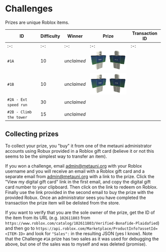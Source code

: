 # Challenges

Prizes are unique Roblox items.

| ID | Difficulty | Winner | Prize | Transaction ID |
| -- | ---------- | ------ | ----- | -------------- |
| :-: | :-: | :-: | :-: | :-: |
| `#1A` | 10 | *unclaimed* | ![](prize1a.png) | |
| `#1B` | 10 | *unclaimed* | ![](prize1b.png) | |
| `#2A - Ext speed run` | 30 | *unclaimed* | | |
| `#2B - Climb the tower` | 15 | *unclaimed* | | |

## Collecting prizes

To collect your prize, you "buy" it from one of the metauni administrator accounts using Robux provided in a Roblox gift card (believe it or not this seems to be the simplest way to transfer an item). 

If you won a challenge, email <admin@metauni.org> with your Roblox username and you will receive an email with a Roblox gift card and a separate email from <admin@metauni.org> with a link to the prize. Click the "View my digital gift card" link in the first email, and copy the digital gift card number to your clipboard. Then click on the link to redeem on Roblox. Finally use the link provided in the second email to buy the prize with the provided Robux. Once an administrator sees you have completed the transaction the prize item will be delisted from the store.

If you want to verify that you are the sole owner of the prize, get the ID of the item from its URL (e.g. `102611803` from `https://www.roblox.com/catalog/102611803/Verified-Bonafide-Plaidafied`) and then go to `https://api.roblox.com/Marketplace/ProductInfo?assetId=<ITEM-ID>` and look for `"Sales":` in the resulting JSON (yes I know). Note that the Challenge `#1A` prize has two sales as it was used for debugging the above, but one of the sales was to myself and was deleted (promise).
